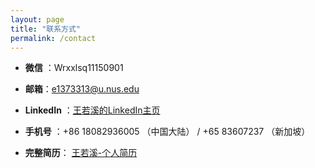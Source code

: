 ```yaml
---
layout: page
title: "联系方式"
permalink: /contact
---
```



- **微信** ：Wrxxlsq11150901
  
- **邮箱**：e1373313@u.nus.edu
  
- **LinkedIn** ：[王若溪的LinkedIn主页](http://linkedin.com/in/ruoxi-wang-256a55325)
  
- **手机号** ：+86 18082936005 （中国大陆） / +65 83607237 （新加坡）

- **完整简历**： [王若溪-个人简历](pdf/王若溪-个人简历.pdf)
